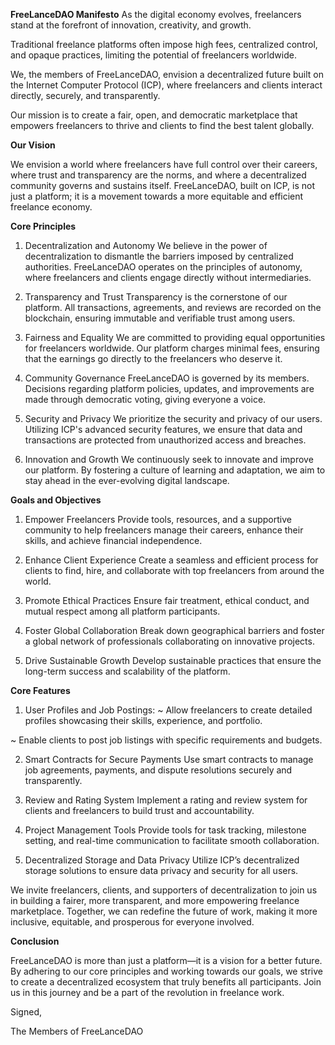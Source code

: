 **FreeLanceDAO Manifesto**
As the digital economy evolves, freelancers stand at the forefront of innovation, creativity, and growth. 

Traditional freelance platforms often impose high fees, centralized control, and opaque practices, limiting the potential of freelancers worldwide. 

We, the members of FreeLanceDAO, envision a decentralized future built on the Internet Computer Protocol (ICP), where freelancers and clients interact directly, securely, and transparently. 

Our mission is to create a fair, open, and democratic marketplace that empowers freelancers to thrive and clients to find the best talent globally.

**Our Vision**

We envision a world where freelancers have full control over their careers, where trust and transparency are the norms, and where a decentralized community governs and sustains itself. FreeLanceDAO, built on ICP, is not just a platform; it is a movement towards a more equitable and efficient freelance economy.

**Core Principles**

1. Decentralization and Autonomy
We believe in the power of decentralization to dismantle the barriers imposed by centralized authorities. FreeLanceDAO operates on the principles of autonomy, where freelancers and clients engage directly without intermediaries.

2. Transparency and Trust
Transparency is the cornerstone of our platform. All transactions, agreements, and reviews are recorded on the blockchain, ensuring immutable and verifiable trust among users.

3. Fairness and Equality
We are committed to providing equal opportunities for freelancers worldwide. Our platform charges minimal fees, ensuring that the earnings go directly to the freelancers who deserve it.

4. Community Governance
FreeLanceDAO is governed by its members. Decisions regarding platform policies, updates, and improvements are made through democratic voting, giving everyone a voice.

5. Security and Privacy
We prioritize the security and privacy of our users. Utilizing ICP's advanced security features, we ensure that data and transactions are protected from unauthorized access and breaches.

6. Innovation and Growth
We continuously seek to innovate and improve our platform. By fostering a culture of learning and adaptation, we aim to stay ahead in the ever-evolving digital landscape.

**Goals and Objectives**

1. Empower Freelancers
Provide tools, resources, and a supportive community to help freelancers manage their careers, enhance their skills, and achieve financial independence.

2. Enhance Client Experience
Create a seamless and efficient process for clients to find, hire, and collaborate with top freelancers from around the world.

3. Promote Ethical Practices
Ensure fair treatment, ethical conduct, and mutual respect among all platform participants.

4. Foster Global Collaboration
Break down geographical barriers and foster a global network of professionals collaborating on innovative projects.

5. Drive Sustainable Growth
 Develop sustainable practices that ensure the long-term success and scalability of the platform.

**Core Features**

1. User Profiles and Job Postings: 
~ Allow freelancers to create detailed profiles showcasing their skills, experience, and portfolio.

~ Enable clients to post job listings with specific requirements and budgets.

2. Smart Contracts for Secure Payments
Use smart contracts to manage job agreements, payments, and dispute resolutions securely and transparently.

3. Review and Rating System
Implement a rating and review system for clients and freelancers to build trust and accountability.

4. Project Management Tools
Provide tools for task tracking, milestone setting, and real-time communication to facilitate smooth collaboration.

5. Decentralized Storage and Data Privacy
Utilize ICP’s decentralized storage solutions to ensure data privacy and security for all users.

We invite freelancers, clients, and supporters of decentralization to join us in building a fairer, more transparent, and more empowering freelance marketplace. Together, we can redefine the future of work, making it more inclusive, equitable, and prosperous for everyone involved.

**Conclusion**

FreeLanceDAO is more than just a platform—it is a vision for a better future. By adhering to our core principles and working towards our goals, we strive to create a decentralized ecosystem that truly benefits all participants. Join us in this journey and be a part of the revolution in freelance work.

Signed,

The Members of FreeLanceDAO

